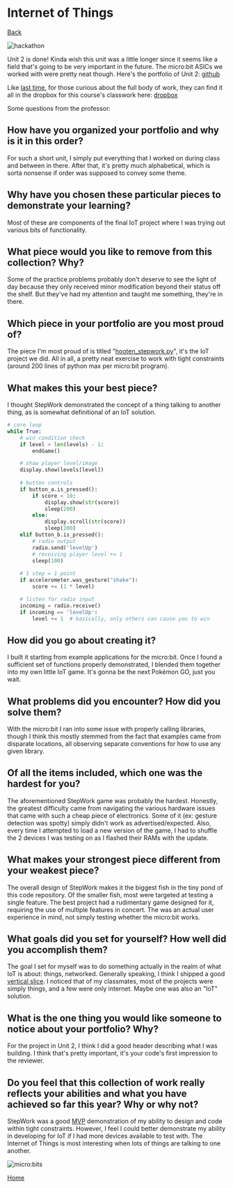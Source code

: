 # Internet of Things
[Back](https://woodyhooten.com)

![hackathon](https://i.imgur.com/Y0uiyLv.png)

Unit 2 is done! Kinda wish this unit was a little longer since it seems like a field that's going to be very important in the future. The micro:bit ASICs we worked with were pretty neat though. Here's the portfolio of Unit 2:
[github](https://github.com/frymatic/Internet-of-Things)

Like [last time](http://www.woodyhooten.com/Fundamentals_of_Programming_in_Python.html), for those curious about the full body of work, they can find it all in the dropbox for this course's classwork here:
[dropbox](https://www.dropbox.com/sh/20oetseuokictz7/AACu33oQrltq51L7O8bk2PKEa?dl=0)

Some questions from the professor:

## How have you organized your portfolio and why is it in this order?
For such a short unit, I simply put everything that I worked on during class and between in there. After that, it's pretty much alphabetical, which is sorta nonsense if order was supposed to convey some theme. 

## Why have you chosen these particular pieces to demonstrate your learning? 
Most of these are components of the final IoT project where I was trying out various bits of functionality.

## What piece would you like to remove from this collection? Why?

Some of the practice problems probably don't deserve to see the light of day because they only received minor modification beyond their status off the shelf. But they've had my attention and taught me something, they're in there.

## Which piece in your portfolio are you most proud of?

The piece I'm most proud of is titled "[hooten_stepwork.py](https://github.com/frymatic/Internet-of-Things/blob/master/hooten_stepwork.py)", it's the IoT project we did. All in all, a pretty neat exercise to work with tight constraints (around 200 lines of python max per micro:bit program).

## What makes this your best piece?

I thought StepWork demonstrated the concept of a thing talking to another thing, as is somewhat definitional of an IoT solution.

```python
# core loop
while True:
    # win condition check
    if level > len(levels) - 1:
        endGame()

    # show player level/image
    display.show(levels[level])
   
    # button controls
    if button_a.is_pressed():
        if score < 10:
            display.show(str(score))
            sleep(200)
        else:
            display.scroll(str(score))
            sleep(200)
    elif button_b.is_pressed():
        # radio output
        radio.send('levelUp')
        # receiving player level += 1 
        sleep(100)
    
    # 1 step = 1 point
    if accelerometer.was_gesture("shake"):
        score += (1 * level)

    # listen for radio input
    incoming = radio.receive()
    if incoming == 'levelUp':
        level += 1  # basically, only others can cause you to win
```

## How did you go about creating it?

I built it starting from example applications for the micro:bit. Once I found a sufficient set of functions properly demonstrated, I blended them together into my own little IoT game. It's gonna be the next Pokémon GO, just you wait.

## What problems did you encounter? How did you solve them? 

With the micro:bit I ran into some issue with properly calling libraries, though I think this mostly stemmed from the fact that examples came from disparate locations, all observing separate conventions for how to use any given library.

## Of all the items included, which one was the hardest for you?   

The aforementioned StepWork game was probably the hardest. Honestly, the greatest difficulty came from navigating the various hardware issues that came with such a cheap piece of electronics. Some of it (ex: gesture detection was spotty) simply didn't work as advertised/expected. Also, every time I attempted to load a new version of the game, I had to shuffle the 2 devices I was testing on as I flashed their RAMs with the update.

## What makes your strongest piece different from your weakest piece?

The overall design of StepWork makes it the biggest fish in the tiny pond of this code repository. Of the smaller fish, most were targeted at testing a single feature. The best project had a rudimentary game designed for it, requiring the use of multiple features in concert. The was an actual user experience in mind, not simply testing whether the micro:bit works.

## What goals did you set for yourself? How well did you accomplish them?

The goal I set for myself was to do something actually in the realm of what IoT is about: things, networked. Generally speaking, I think I shipped a good [vertical slice](https://en.wikipedia.org/wiki/Vertical_slice). I noticed that of my classmates, most of the projects were simply things, and a few were only internet. Maybe one was also an "IoT" solution. 

## What is the one thing you would like someone to notice about your portfolio? Why?

For the project in Unit 2, I think I did a good header describing what I was building. I think that's pretty important, it's your code's first impression to the reviewer.

## Do you feel that this collection of work really reflects your abilities and what you have achieved so far this year? Why or why not?

StepWork was a good [MVP](https://en.wikipedia.org/wiki/Minimum_viable_product) demonstration of my ability to design and code within tight constraints. However, I feel I could better demonstrate my ability in developing for IoT if I had more devices available to test with. The Internet of Things is most interesting when lots of things are talking to one another.

![micro:bits](https://i.imgur.com/t6nvDJ6.jpg)

[Home](https://www.woodyhooten.com)